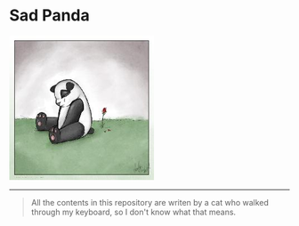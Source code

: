 # Sad Panda

![SAD PANDA](sadpanda.jpg)

---

> All the contents in this repository are writen by a cat who walked through my keyboard, so I don't know what that means.

